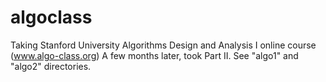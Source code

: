 algoclass
=========

Taking Stanford University Algorithms Design and Analysis I online course (www.algo-class.org)
A few months later, took Part II.  See "algo1" and "algo2" directories.
